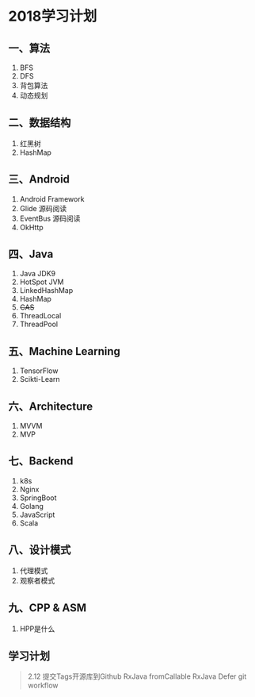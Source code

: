 # 2018学习计划

## 一、算法

1. BFS
2. DFS
3. 背包算法
4. 动态规划
 


## 二、数据结构

1. 红黑树
2. HashMap



## 三、Android

1. Android Framework
2. Glide 源码阅读
3. EventBus 源码阅读
4. OkHttp



## 四、Java

1. Java JDK9
2. HotSpot JVM
3. LinkedHashMap
4. HashMap
5. ~~CAS~~
6. ThreadLocal
7. ThreadPool



## 五、Machine Learning

1. TensorFlow
2. Scikti-Learn



## 六、Architecture

1. MVVM
2. MVP



## 七、Backend

1. k8s
2. Nginx
3. SpringBoot
4. Golang
5. JavaScript
6. Scala



## 八、设计模式

1. 代理模式
2. 观察者模式



## 九、CPP & ASM

1. HPP是什么


## 学习计划

> 2.12 提交Tags开源库到Github
> RxJava fromCallable
> RxJava Defer
> git workflow


